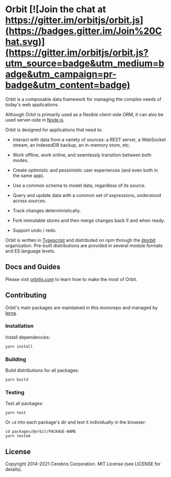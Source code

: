 # Orbit [![Join the chat at https://gitter.im/orbitjs/orbit.js](https://badges.gitter.im/Join%20Chat.svg)](https://gitter.im/orbitjs/orbit.js?utm_source=badge&utm_medium=badge&utm_campaign=pr-badge&utm_content=badge)

Orbit is a composable data framework for managing the complex needs of today's
web applications.

Although Orbit is primarily used as a flexible client-side ORM, it can also
be used server-side in [Node.js](https://nodejs.org/).

Orbit is designed for applications that need to:

- Interact with data from a variety of sources: a REST server, a WebSocket
  stream, an IndexedDB backup, an in-memory store, etc.

- Work offline, work online, and seamlessly transition between both modes.

- Create optimistic and pessimistic user experiences (and even both in the same
  app).

- Use a common schema to model data, regardless of its source.

- Query and update data with a common set of expressions, understood across
  sources.

- Track changes deterministically.

- Fork immutable stores and then merge changes back if and when ready.

- Support undo / redo.

Orbit is written in [Typescript](https://www.typescriptlang.org) and distributed
on npm through the [@orbit](https://www.npmjs.com/org/orbit) organization.
Pre-built distributions are provided in several module formats and ES language
levels.

## Docs and Guides

Please visit [orbitjs.com](https://orbitjs.com) to learn how to make the
most of Orbit.

## Contributing

Orbit's main packages are maintained in this monorepo and managed by
[lerna](https://lerna.js.org/).

### Installation

Install dependencies:

```
yarn install
```

### Building

Build distributions for all packages:

```
yarn build
```

### Testing

Test all packages:

```
yarn test
```

Or `cd` into each package's dir and test it individually in the browser:

```
cd packages/@orbit/PACKAGE-NAME
yarn testem
```

## License

Copyright 2014-2021 Cerebris Corporation. MIT License (see LICENSE for details).
